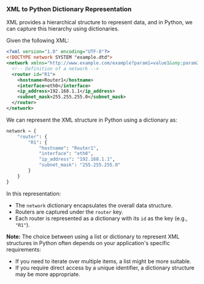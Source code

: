 ### XML to Python Dictionary Representation

XML provides a hierarchical structure to represent data, and in Python, we can capture this hierarchy using dictionaries.

Given the following XML:

```xml
<?xml version="1.0" encoding="UTF-8"?>
<!DOCTYPE network SYSTEM "example.dtd">
<network xmlns="http://www.example.com/example?param1=value1&amp;param2=value2">
  <!-- Definition of a network -->
  <router id="R1">
    <hostname>Router1</hostname>
    <interface>eth0</interface>
    <ip_address>192.168.1.1</ip_address>
    <subnet_mask>255.255.255.0</subnet_mask>
  </router>
</network>
```

We can represent the XML structure in Python using a dictionary as:

```python
network = {
    "router": {
        "R1": {
            "hostname": "Router1",
            "interface": "eth0",
            "ip_address": "192.168.1.1",
            "subnet_mask": "255.255.255.0"
        }
    }
}
```

In this representation:

- The `network` dictionary encapsulates the overall data structure.
- Routers are captured under the `router` key.
- Each router is represented as a dictionary with its `id` as the key (e.g., `"R1"`).

**Note:** The choice between using a list or dictionary to represent XML structures in Python often depends on your application's specific requirements:

- If you need to iterate over multiple items, a list might be more suitable.
- If you require direct access by a unique identifier, a dictionary structure may be more appropriate.